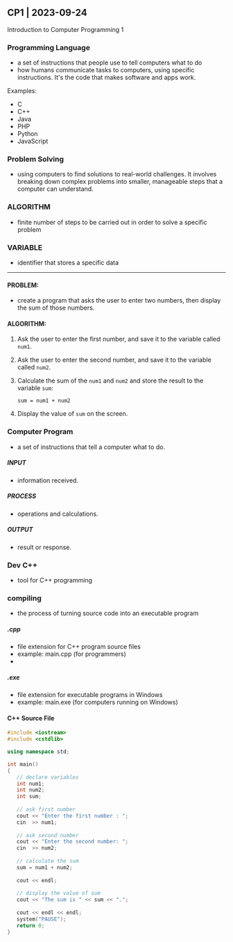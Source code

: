 ## CP1 | 2023-09-24
Introduction to Computer Programming 1


### Programming Language
- a set of instructions that people use to tell computers what to do
- how humans communicate tasks to computers, using specific instructions. It's the code that makes software and apps work.

Examples:
- C
- C++
- Java
- PHP
- Python
- JavaScript


### Problem Solving
- using computers to find solutions to real-world challenges. It involves breaking down complex problems into smaller, manageable steps that a computer can understand.


### ALGORITHM
- finite number of steps to be carried out in order to solve a specific problem

### VARIABLE
- identifier that stores a specific data

---

#### PROBLEM:
- create a program that asks the user to enter two numbers, then display the sum of those numbers.


#### ALGORITHM:
1. Ask the user to enter the first number, and save it to the variable called `num1`.

2. Ask the user to enter the second number, and save it to the variable called `num2`.

3. Calculate the sum of the `num1` and `num2` and store the result to the variable `sum`:
    ```
    sum = num1 + num2
    ```
4. Display the value of `sum` on the screen.


### Computer Program
- a set of instructions that tell a computer what to do.

##### INPUT
- information received.
##### PROCESS
- operations and calculations.
##### OUTPUT
- result or response.

### Dev C++
- tool for C++ programming

### compiling
- the process of turning source code into an executable program

##### .cpp
- file extension for C++ program source files
- example: main.cpp (for programmers)
- 
##### .exe
- file extension for executable programs in Windows
- example: main.exe (for computers running on Windows)

#### C++ Source File
```cpp
#include <iostream>
#include <cstdlib>

using namespace std;

int main()
{
   // declare variables
   int num1;
   int num2;
   int sum;
   
   // ask first number
   cout << "Enter the first number : ";
   cin  >> num1;
   
   // ask second number
   cout << "Enter the second number: ";
   cin  >> num2;
   
   // calculate the sum
   sum = num1 + num2;
   
   cout << endl;
   
   // display the value of sum
   cout << "The sum is " << sum << ".";
   
   cout << endl << endl;
   system("PAUSE");
   return 0;
}
```
